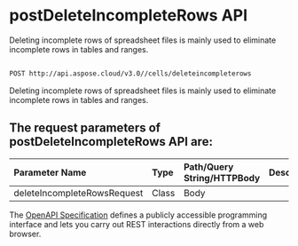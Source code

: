 # **postDeleteIncompleteRows API**

Deleting incomplete rows of spreadsheet files is mainly used to eliminate incomplete rows in tables and ranges. 

```bash

POST http://api.aspose.cloud/v3.0//cells/deleteincompleterows

```
Deleting incomplete rows of spreadsheet files is mainly used to eliminate incomplete rows in tables and ranges.

## The request parameters of **postDeleteIncompleteRows** API are: 

| Parameter Name | Type | Path/Query String/HTTPBody | Description | 
| :- | :- | :- |:- | 
|deleteIncompleteRowsRequest|Class|Body||


The [OpenAPI Specification](https://reference.aspose.cloud/cells/#/DataProcessingController/PostDeleteIncompleteRows) defines a publicly accessible programming interface and lets you carry out REST interactions directly from a web browser.


